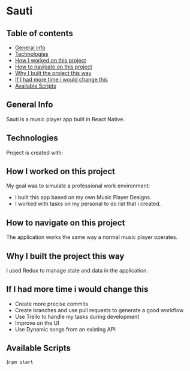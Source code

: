 # Sauti
## Table of contents
* [General info](#general-info)
* [Technologies](#technologies)
* [How I worked on this project](#how-i-worked-on-this-project)
* [How to navigate on this project](#how-to-navigate-on-this-project)
* [Why I built the project this way](#why-i-built-the-project-this-way)
* [If I had more time i would change this](#if-i-had-more-time-i-would-change-this)
* [Available Scripts](#available-scripts)
## General Info
Sauti is a music player app built in React Native.
## Technologies
Project is created with:


## How I worked on this project
My goal was to simulate a professional work environment:
- I built this app based on my own Music Player Designs.
- I worked with tasks on my personal to do list that i created.
## How to navigate on this project
The application works the same way a normal music player operates.
## Why I built the project this way
I used Redux to manage state and data in the application.
## If I had more time i would change this
- Create more precise commits
- Create branches and use pull requests to generate a good workflow
- Use Trello to handle my tasks during development
- Improve on the UI
- Use Dynamic songs from an existing API
## Available Scripts
```
$npm start
```

